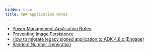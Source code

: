 ```yaml
---
hidden: true
title: ADK Application Notes
---
```


- <a href="pg_pm_app_notes.md">Power Management Application Notes</a>
- <a href="pg_preventing_image_persistence.md">Preventing Image Persistence</a>
- <a href="pg_migration_of_legacy_signed_application.md">How to migrate legacy signed application to ADK 4.8.x (Engage)</a>
- <a href="pg_random_number_generation.md">Random Number Generation</a>
